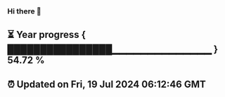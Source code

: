 ### Hi there 👋
⏳ Year progress { ████████████████▁▁▁▁▁▁▁▁▁▁▁▁▁▁ } 54.72 %
---
⏰ Updated on Fri, 19 Jul 2024 06:12:46 GMT
---
